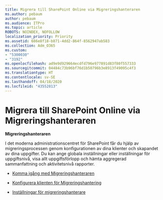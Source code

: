 ```yaml
---
title: Migrera till SharePoint Online via Migreringshanteraren
ms.author: pebaum
author: pebaum
ms.audience: ITPro
ms.topic: article
ROBOTS: NOINDEX, NOFOLLOW
localization_priority: Priority
ms.assetid: 686e8f18-b871-4dd2-864f-8562947ab583
ms.collection: Adm_O365
ms.custom:
- "5300030"
- "3192"
ms.openlocfilehash: ad9e9d929664ecdfd796e977891d83f80f557333
ms.sourcegitcommit: 04484c73b96bf76d1b50796b3e8913f49095c4f3
ms.translationtype: HT
ms.contentlocale: sv-SE
ms.lasthandoff: 04/18/2020
ms.locfileid: "43552813"
---
```

# <a name="migrating-to-sharepoint-online-via-migration-manager"></a>Migrera till SharePoint Online via Migreringshanteraren

**Migreringshanteraren**

I det moderna administrationscentret för SharePoint får du hjälp av migreringsprocessen genom konfigurationen av dina klienter och skapandet av dina uppgifter. Du kan ange globala inställningar eller inställningar för uppgiftsnivå, visa allt uppgiftsförlopp och hämta aggregerad sammanfattning och aktivitetsnivå rapporter.

- [Komma igång med Migreringshanteraren](https://docs.microsoft.com/sharepointmigration/mm-get-started)

- [Konfigurera klienten för Migreringshantering](https://docs.microsoft.com/sharepointmigration/mm-setup-clients)

- [Inställningar för migreringshanterare](https://docs.microsoft.com/sharepointmigration/mm-settings)
